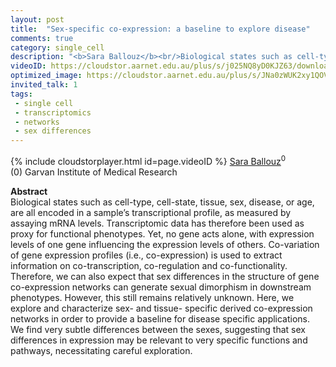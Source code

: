 ```yaml
---
layout: post
title:  "Sex-specific co-expression: a baseline to explore disease"
comments: true
category: single_cell
description: "<b>Sara Ballouz</b><br/>Biological states such as cell-type, cell-state, t..."
videoID: https://cloudstor.aarnet.edu.au/plus/s/j025NQ8yD0KJZ63/download
optimized_image: https://cloudstor.aarnet.edu.au/plus/s/JNa0zWUK2xy1QOV/download
invited_talk: 1
tags:
 - single cell
 - transcriptomics
 - networks
 - sex differences
---
```

{% include cloudstorplayer.html id=page.videoID %}
<u>Sara Ballouz</u><sup>0</sup><br/>
\(0\) Garvan Institute of Medical Research


<b>Abstract</b><br/>
Biological states such as cell-type, cell-state, tissue, sex, disease, or age, are all encoded in a sample’s transcriptional profile, as measured by assaying mRNA levels. Transcriptomic data has therefore been used as proxy for functional phenotypes. Yet, no gene acts alone, with expression levels of one gene influencing the expression levels of others. Co-variation of gene expression profiles \(i.e., co-expression\) is used to extract information on co-transcription, co-regulation and co-functionality. Therefore, we can also expect that sex differences in the structure of gene co-expression networks can generate sexual dimorphism in downstream phenotypes. However, this still remains relatively unknown. Here, we explore and characterize sex- and tissue- specific derived co-expression networks in order to provide a baseline for disease specific applications. We find very subtle differences between the sexes, suggesting that sex differences in expression may be relevant to very specific functions and pathways, necessitating careful exploration.
